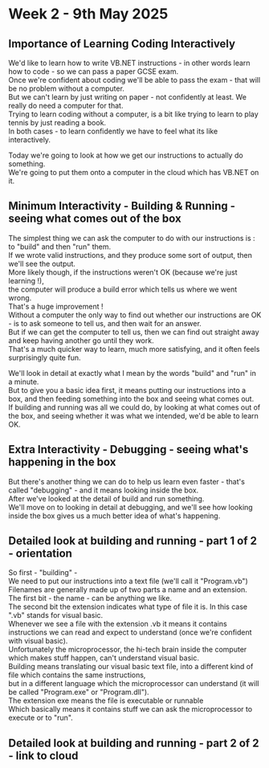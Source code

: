 # Week 2 - 9th May 2025 

## Importance of Learning Coding Interactively 

We'd like to learn how to write VB.NET instructions - in other words learn how to code - so we can pass a paper GCSE exam.  
Once we're confident about coding we'll be able to pass the exam - that will be no problem without a computer.  
But we can't learn by just writing on paper - not confidently at least. We really do need a computer for that.  
Trying to learn coding without a computer, is a bit like trying to learn to play tennis by just reading a book.  
In both cases - to learn confidently we have to feel what its like interactively.  

Today we're going to look at how we get our instructions to actually do something.  
We're going to put them onto a computer in the cloud which has VB.NET on it.  

## Minimum Interactivity - Building & Running - seeing what comes out of the box

The simplest thing we can ask the computer to do with our instructions is : to "build" and then "run" them.  
If we wrote valid instructions, and they produce some sort of output, then we'll see the output.  
More likely though, if the instructions weren't OK (because we're just learning !),  
the computer will produce a build error which tells us where we went wrong.  
That's a huge improvement !  
Without a computer the only way to find out whether our instructions are OK - is to ask someone to tell us, and then wait for an answer.  
But if we can get the computer to tell us, then we can find out straight away and keep having another go until they work.  
That's a much quicker way to learn, much more satisfying, and it often feels surprisingly quite fun.  

We'll look in detail at exactly what I mean by the words "build" and "run" in a minute.  
But to give you a basic idea first, it means putting our instructions into a box, and then feeding something into the box and seeing what comes out.  
If building and running was all we could do, by looking at what comes out of the box, and seeing whether it was what we intended, we'd be able to learn OK. 

## Extra Interactivity - Debugging - seeing what's happening in the box

But there's another thing we can do to help us learn even faster - that's called "debugging" - and it means looking inside the box.  
After we've looked at the detail of build and run something.  
We'll move on to looking in detail at debugging, and we'll see how looking inside the box gives us a much better idea of what's happening.  

## Detailed look at building and running - part 1 of 2 - orientation

So first - "building" -  
We need to put our instructions into a text file (we'll call it "Program.vb")  
Filenames are generally made up of two parts a name and an extension. The first bit - the name - can be anything we like.  
The second bit the extension indicates what type of file it is. In this case ".vb" stands for visual basic.  
Whenever we see a file with the extension .vb it means it contains instructions we can read and expect to understand (once we're confident with visual basic).   
Unfortunately the microprocessor, the hi-tech brain inside the computer which makes stuff happen, can't understand visual basic.  
Building means translating our visual basic text file, into a different kind of file which contains the same instructions,   
but in a different language which the microprocessor can understand (it will be called "Program.exe" or "Program.dll").  
The extension exe means the file is executable or runnable  
Which basically means it contains stuff we can ask the microprocessor to execute or to "run".  

## Detailed look at building and running - part 2 of 2 - link to cloud 
